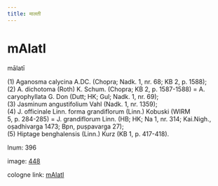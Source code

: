 ```yaml
---
title: मालती
---
```


# mAlatI

mālatī  <div n="P" />(1) Aganosma calycina A.DC. (Chopra; Nadk. 1, nr. 68; KB 2, p. 1588); <div n="P" />(2) A. dichotoma (Roth) K. Schum. (Chopra; KB 2, p. 1587-1588) = A. <div n="lb" />caryophyllata G. Don (Dutt; HK; Gul; Nadk. 1, nr. 69); <div n="P" />(3) Jasminum angustifolium Vahl (Nadk. 1, nr. 1359); <div n="P" />(4) J. officinale Linn. forma grandiflorum (Linn.) Kobuski (WIRM <div n="lb" />5, p. 284-285) = J. grandiflorum Linn. (HB; HK; Na 1, nr. 314; Kai.Nigh., <div n="lb" />oṣadhivarga 1473; Bpn, puṣpavarga 27); <div n="P" />(5) Hiptage benghalensis (Linn.) Kurz (KB 1, p. 417-418).

lnum: 396

image: [448](https://www.sanskrit-lexicon.uni-koeln.de/scans/csl-apidev/servepdf.php?dict=snp&page=448)

cologne link: [mAlatI](https://sanskrit-lexicon.uni-koeln.de/scans/csl-apidev/getword.php?dict=snp&key=mAlatI)

